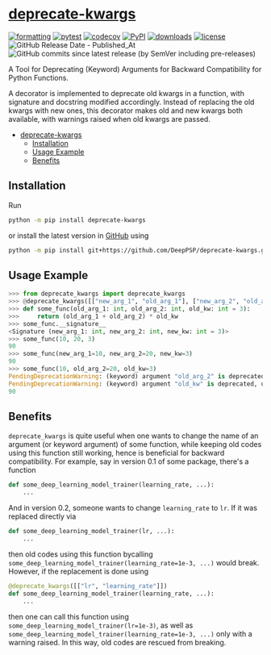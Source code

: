 # [deprecate-kwargs](https://github.com/DeepPSP/deprecate-kwargs/)

[![formatting](https://github.com/DeepPSP/deprecate-kwargs/actions/workflows/check-formatting.yml/badge.svg)](https://github.com/DeepPSP/deprecate-kwargs/actions/workflows/check-formatting.yml)
[![pytest](https://github.com/DeepPSP/deprecate-kwargs/actions/workflows/run-pytest.yml/badge.svg)](https://github.com/DeepPSP/deprecate-kwargs/actions/workflows/run-pytest.yml)
[![codecov](https://codecov.io/gh/DeepPSP/deprecate-kwargs/branch/master/graph/badge.svg?token=6J4Q7SBF7M)](https://codecov.io/gh/DeepPSP/deprecate-kwargs)
[![PyPI](https://img.shields.io/pypi/v/deprecate-kwargs?style=flat-square)](https://pypi.org/project/deprecate-kwargs/)
[![downloads](https://img.shields.io/pypi/dm/deprecate-kwargs?style=flat-square)](https://pypistats.org/packages/deprecate-kwargs)
[![license](https://img.shields.io/github/license/DeepPSP/deprecate-kwargs?style=flat-square)](LICENSE)
![GitHub Release Date - Published_At](https://img.shields.io/github/release-date/DeepPSP/deprecate-kwargs)
![GitHub commits since latest release (by SemVer including pre-releases)](https://img.shields.io/github/commits-since/DeepPSP/deprecate-kwargs/latest)

A Tool for Deprecating (Keyword) Arguments for Backward Compatibility for Python Functions.

A decorator is implemented to deprecate old kwargs in a function, with signature and docstring modified accordingly.
Instead of replacing the old kwargs with new ones, this decorator makes old and new kwargs both available,
with warnings raised when old kwargs are passed.

<!-- toc -->

- [deprecate-kwargs](#deprecate-kwargs)
  - [Installation](#installation)
  - [Usage Example](#usage-example)
  - [Benefits](#benefits)

<!-- tocstop -->

## Installation

Run

```bash
python -m pip install deprecate-kwargs
```

or install the latest version in [GitHub](https://github.com/DeepPSP/deprecate-kwargs/) using

```bash
python -m pip install git+https://github.com/DeepPSP/deprecate-kwargs.git
```

## Usage Example

```python
>>> from deprecate_kwargs import deprecate_kwargs
>>> @deprecate_kwargs([["new_arg_1", "old_arg_1"], ["new_arg_2", "old_arg_2"], ["new_kw", "old_kw"]])
>>> def some_func(old_arg_1: int, old_arg_2: int, old_kw: int = 3):
>>>     return (old_arg_1 + old_arg_2) * old_kw
>>> some_func.__signature__
<Signature (new_arg_1: int, new_arg_2: int, new_kw: int = 3)>
>>> some_func(10, 20, 3)
90
>>> some_func(new_arg_1=10, new_arg_2=20, new_kw=3)
90
>>> some_func(10, old_arg_2=20, old_kw=3)
PendingDeprecationWarning: (keyword) argument "old_arg_2" is deprecated, use "new_arg_2" instead
PendingDeprecationWarning: (keyword) argument "old_kw" is deprecated, use "new_kw" instead
90
```

## Benefits

`deprecate_kwargs` is quite useful when one wants to change the name of an argument (or keyword argument) of some function, while keeping old codes using this function still working, hence is beneficial for backward compatibility. For example, say in version 0.1 of some package, there's a function

```python
def some_deep_learning_model_trainer(learning_rate, ...):
    ...
```

And in version 0.2, someone wants to change `learning_rate` to `lr`. If it was replaced directly via

```python
def some_deep_learning_model_trainer(lr, ...):
    ...
```

then old codes using this function bycalling `some_deep_learning_model_trainer(learning_rate=1e-3, ...)` would break. However, if the replacement is done using

```python
@deprecate_kwargs([["lr", "learning_rate"]])
def some_deep_learning_model_trainer(learning_rate, ...):
    ...
```

then one can call this function using `some_deep_learning_model_trainer(lr=1e-3)`, as well as `some_deep_learning_model_trainer(learning_rate=1e-3, ...)` only with a warning raised. In this way, old codes are rescued from breaking.
